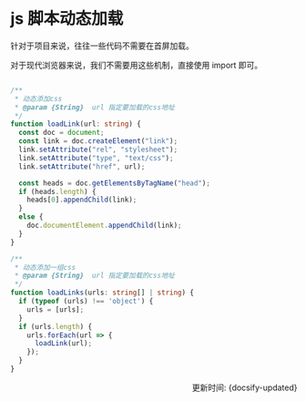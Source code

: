 # js 脚本动态加载

针对于项目来说，往往一些代码不需要在首屏加载。

对于现代浏览器来说，我们不需要用这些机制，直接使用 import 即可。

```ts

/**
 * 动态添加css
 * @param {String}  url 指定要加载的css地址
 */
function loadLink(url: string) {
  const doc = document;
  const link = doc.createElement("link");
  link.setAttribute("rel", "stylesheet");
  link.setAttribute("type", "text/css");
  link.setAttribute("href", url);

  const heads = doc.getElementsByTagName("head");
  if (heads.length) {
    heads[0].appendChild(link);
  }
  else {
    doc.documentElement.appendChild(link);
  }
}
```

```ts
/**
 * 动态添加一组css
 * @param {String}  url 指定要加载的css地址
 */
function loadLinks(urls: string[] | string) {
  if (typeof (urls) !== 'object') {
    urls = [urls];
  }
  if (urls.length) {
    urls.forEach(url => {
      loadLink(url);
    });
  }
}
```

<div style="float: right">更新时间: {docsify-updated}</div>
